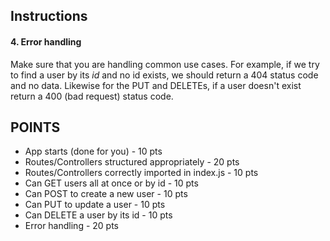 <!-- # Checkpoint 1

## Setup

Initialize and run the app: `npm install` && `npm start`.

## Overview -->

<!-- We are going to create a CRUD app using our knowledge of _routes_ and _controllers_. We will not be incorporating static files in this assignment. The basic Express functionality has been written for us but we will need to create any additional files/folders. Follow the instructions below to begin. -->

## Instructions

<!-- #### 1. Index

* In the `index.js` file, import and use the `bodyParser` in order to ensure that the body from our POST requests is appropriately cast to JSON. -->

<!-- #### 2. Routes

We will create five routes. The data for these routes is provided in the `data` folder. It is up to you to make use of this data correctly. For the POST route you may import and use the `sampleUser` file instead of creating a user manually. -->

<!-- * Create a `routes` folder to hold our routes. Underneath make a file called `users.js` to represent the users router -->

<!-- * Create the following routes inside `users.js`

* GET /users
  * Return all users

* GET /users/:id
  * Return just the user that matches the path param (id)

* POST /users
  * Create a new user (sampleUser). Find a way to increment the id so that we always insert the next available id in the list. Currently we have users 1-10 (_data/index_). The next user should be 11

* PUT /users/:id
  * Update one user matching the path param (id). You may again use the sampleUser code as your "body" for this request

* DELETE /users/:id
  * Delete one user by it's id

_You may chose to alter these routes so they appear as ('/', '/:id') in your users file and then prefix them all with '/users' when we import them into index.. but you are not required to do so_ -->
<!-- 
#### 3. Controllers

* Create a `controllers` folder to hold our routes. Underneath make a file called `users.js` to represent the users controller -->
<!-- 
We will create five controller functions. These will correspond to the routes above. ALL LOGIC for retrieving or updating the "data" should be done here. After that is complete we will import these controller functions into the routes. The end result of your routes should look like this: `router.get('/users', usersController.listUsers)`. Create the following controller functions: -->
<!-- 
* listUsers
  * Should retrieve the entire array from _data/index_

* showUser
  * Should retrieve just the user that matches the passed-in id -->

<!-- * createUser
  * Should add a user to the array -->

<!-- * updateUser
  * Should update one user in the array based on its id -->

<!-- * deleteUser
  * Should delete one user from the array based on its id -->


#### 4. Error handling

Make sure that you are handling common use cases. For example, if we try to find a user by its _id_ and no id exists, we should return a 404 status code and no data. Likewise for the PUT and DELETEs, if a user doesn't exist return a 400 (bad request) status code.


## POINTS

* App starts (done for you)                           - 10 pts
* Routes/Controllers structured appropriately         - 20 pts
* Routes/Controllers correctly imported in index.js   - 10 pts
* Can GET users all at once or by id                  - 10 pts
* Can POST to create a new user                       - 10 pts
* Can PUT to update a user                            - 10 pts
* Can DELETE a user by its id                         - 10 pts
* Error handling                                      - 20 pts
